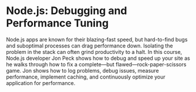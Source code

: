 # Node.js: Debugging and Performance Tuning

Node.js apps are known for their blazing-fast speed, but hard-to-find bugs and suboptimal processes can drag performance down. Isolating the problem in the stack can often grind productivity to a halt. In this course, Node.js developer Jon Peck shows how to debug and speed up your site as he walks through how to fix a complete—but flawed—rock-paper-scissors game. Jon shows how to log problems, debug issues, measure performance, implement caching, and continuously optimize your application for performance.

